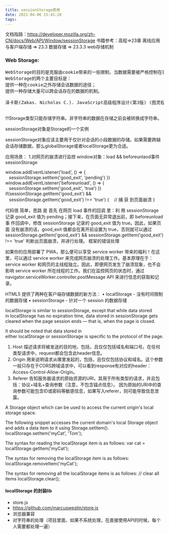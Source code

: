 ```yaml
---
title: sessionStorage使用
date: 2021-04-06 15:41:28
tags:
---
```

文档指路：https://developer.mozilla.org/zh-CN/docs/Web/API/Window/sessionStorage
书籍参考：高程=>23章 离线应用与客户端存储 => 23.3 数据存储 => 23.3.3 web存储机制

### Web Storage:
<pre>
WebStorage的目的是克服由cookie带来的一些限制，当数据需要被严格控制在客户端上时，无须持续地将数据发回服务器。
WebStorage的两个主要目标是：
提供一种在cookie之外存储会话数据的途径；
提供一种存储大量可以跨会话存在的数据的机制。

泽卡斯(Zakas. Nicholas C.). JavaScript高级程序设计(第3版) (图灵程序设计丛书) (Chinese Edition) (Kindle 位置 22327-22330). 人民邮电出版社. Kindle 版本. 

</pre>

!!!Storage类型只能存储字符串。非字符串的数据在存储之前会被转换成字符串。

sessionStorage对象是Storage的一个实例

sessionStorage对象应该主要用于仅针对会话的小段数据的存储。如果需要跨越会话存储数据，那么globalStorage或者localStorage更为合适。


应用场景：
1.对网页的崩溃进行监控
window对象：load && beforeunlaod事件
sessionStorage


window.addEventListener('load', () => {    sessionStorage.setItem('good_exit', 'pending') })
window.addEventListener('beforeunload', () => {    sessionStorage.setItem('good_exit', 'true') })
if(sessionStorage.getItem('good_exit') &&    sessionStorage.getItem('good_exit') !== 'true') {    // 捕 获 到⻚⾯崩溃 }


代码很 简单，思路 是 ⾸先 在⽹⻚ load 事件的回调 ⾥：利 ⽤ sessionStorage 记录 good_exit 值为 pending；接下来，在⻚⾯⽆异常退出前，即 beforeunload 事 件回调中，修改 sessionStorage 记录的 good_exit 值为 true。因此，如果⻚⾯ 没有崩溃的话，good_exit 值都会在离开前设置为 true，否则就可以通过 sessionStorage.getItem('good_exit') && sessionStorage.getItem('good_exit') !== 'true' 判断出⻚⾯崩溃，并进⾏处理。
框架的错误处理

如果你的应⽤部署了 PWA，那么便可以享受 service worker 带来的福利！在这 ⾥，可以通过 service worker 来完成⽹⻚崩溃的处理⼯作。基本原理在于： service worker 和⽹⻚的主线程独⽴。因此，即便⽹⻚发⽣了崩溃现象，也不会 影响 service worker 所在线程的⼯作。我们在监控⽹⻚的状态时，通过 navigator.serviceWorker.controller.postMessage API 来进⾏信息的获取和记 录。


HTML5 提供了两种在客户端存储数据的新方法：
	•	localStorage - 没有时间限制的数据存储
	•	sessionStorage - 针对一个 session 的数据存储


localStorage is similar to sessionStorage, except that while data stored in localStorage has no expiration time, data stored in sessionStorage gets cleared when the page session ends — that is, when the page is closed.


It should be noted that data stored in either localStorage or sessionStorage is specific to the protocol of the page.


1. Host
描述请求将被发送的目的地，包括，且仅仅包括域名和端口号。在任何类型请求中，request都会包含此header信息。
2. Origin
用来说明请求从哪里发起的，包括，且仅仅包括协议和域名。这个参数一般只存在于CORS跨域请求中，可以看到response有对应的header：Access-Control-Allow-Origin。
3. Referer
告知服务器请求的原始资源的URI，其用于所有类型的请求，并且包括：协议+域名+查询参数（注意，不包含锚点信息）。
因为原始的URI中的查询参数可能包含ID或密码等敏感信息，如果写入referer，则可能导致信息泄露。


A Storage object which can be used to access the current origin's local storage space.

The following snippet accesses the current domain's local Storage object and adds a data item to it using Storage.setItem().
localStorage.setItem('myCat', 'Tom');

The syntax for reading the localStorage item is as follows:
var cat = localStorage.getItem('myCat');

The syntax for removing the localStorage item is as follows:
localStorage.removeItem('myCat');

The syntax for removing all the localStorage items is as follows:
// clear all items
localStorage.clear();

#### localStorage 的封装lib
- store.js
 - https://github.com/marcuswestin/store.js
 - 浏览器兼容
 - 对字符串的处理（项目里面，如果不系统处理，在直接使用API的时候，每个人需要都处理一遍）
